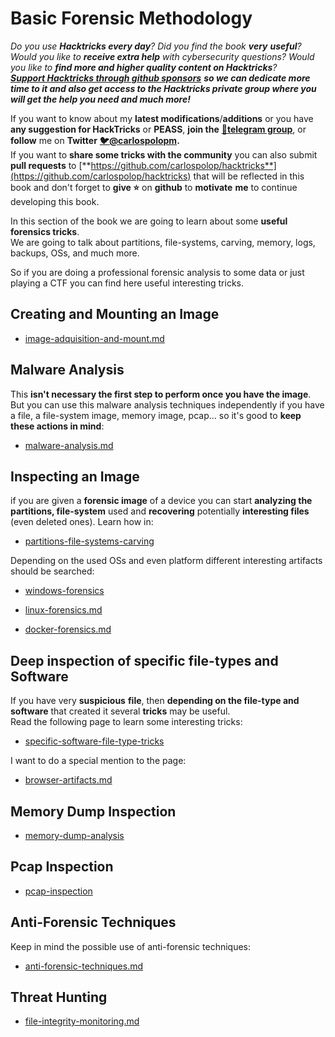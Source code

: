 # Basic Forensic Methodology

*Do you use **Hacktricks every day**? Did you find the book **very** **useful**? Would you like to **receive extra help** with cybersecurity questions? Would you like to **find more and higher quality content on Hacktricks**?\
[**Support Hacktricks through github sponsors**](https://github.com/sponsors/carlospolop) **so we can dedicate more time to it and also get access to the Hacktricks private group where you will get the help you need and much more!***

If you want to know about my **latest modifications**/**additions** or you have **any suggestion for HackTricks** or **PEASS**, **join the** [**💬**](https://emojipedia.org/speech-balloon/)[**telegram group**](https://t.me/peass), or **follow** me on **Twitter** [**🐦**](https://github.com/carlospolop/hacktricks/tree/7af18b62b3bdc423e11444677a6a73d4043511e9/\[https:/emojipedia.org/bird/README.md)[**@carlospolopm**](https://twitter.com/carlospolopm)**.**\
If you want to **share some tricks with the community** you can also submit **pull requests** to [**https://github.com/carlospolop/hacktricks**](https://github.com/carlospolop/hacktricks) that will be reflected in this book and don't forget to **give ⭐** on **github** to **motivate** **me** to continue developing this book.



In this section of the book we are going to learn about some **useful forensics tricks**.\
We are going to talk about partitions, file-systems, carving, memory, logs, backups, OSs, and much more.

So if you are doing a professional forensic analysis to some data or just playing a CTF you can find here useful interesting tricks.

## Creating and Mounting an Image

- [image-adquisition-and-mount.md](image-adquisition-and-mount.md)

## Malware Analysis

This **isn't necessary the first step to perform once you have the image**. But you can use this malware analysis techniques independently if you have a file, a file-system image, memory image, pcap... so it's good to **keep these actions in mind**:

- [malware-analysis.md](malware-analysis.md)

## Inspecting an Image

if you are given a **forensic image** of a device you can start **analyzing the partitions, file-system** used and **recovering** potentially **interesting files** (even deleted ones). Learn how in:

- [partitions-file-systems-carving](partitions-file-systems-carving/)

Depending on the used OSs and even platform different interesting artifacts should be searched:

- [windows-forensics](windows-forensics/)

- [linux-forensics.md](linux-forensics.md)

- [docker-forensics.md](docker-forensics.md)

## Deep inspection of specific file-types and Software

If you have very **suspicious** **file**, then **depending on the file-type and software** that created it several **tricks** may be useful.\
Read the following page to learn some interesting tricks:

- [specific-software-file-type-tricks](specific-software-file-type-tricks/)

I want to do a special mention to the page:

- [browser-artifacts.md](specific-software-file-type-tricks/browser-artifacts.md)

## Memory Dump Inspection

- [memory-dump-analysis](memory-dump-analysis/)

## Pcap Inspection

- [pcap-inspection](pcap-inspection/)

## **Anti-Forensic Techniques**

Keep in mind the possible use of anti-forensic techniques:

- [anti-forensic-techniques.md](anti-forensic-techniques.md)

## Threat Hunting

- [file-integrity-monitoring.md](file-integrity-monitoring.md)


